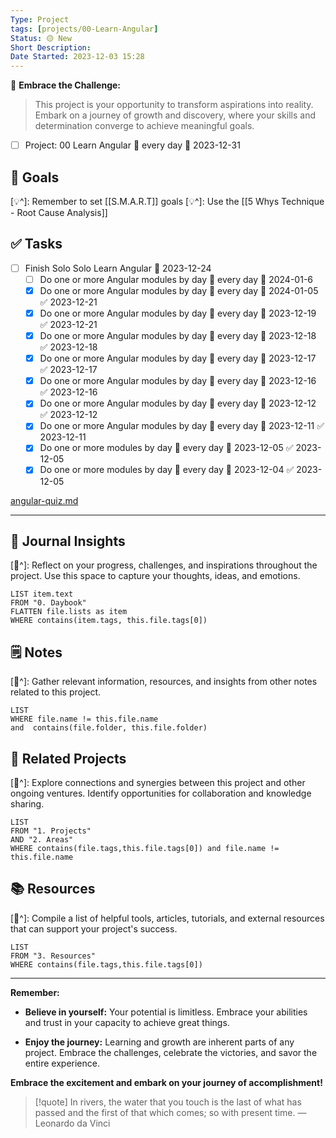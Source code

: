 ```yaml
---
Type: Project
tags: [projects/00-Learn-Angular]
Status: 🟡 New
Short Description:
Date Started: 2023-12-03 15:28
---
```

🌟 **Embrace the Challenge:** 
> This project is your opportunity to transform aspirations into reality. Embark on a journey of growth and discovery, where your skills and determination converge to achieve meaningful goals.

- [ ] Project: 00 Learn Angular  🔁 every day 📅 2023-12-31

## 🎯 **Goals**
[💡^]: Remember to set [[S.M.A.R.T]] goals
[💡^]: Use the [[5 Whys Technique - Root Cause Analysis]]


## ✅ **Tasks**

- [ ] Finish Solo Solo Learn Angular 📅 2023-12-24
	- [ ] Do one or more Angular modules by day 🔁 every day 🛫 2024-01-6
	- [x] Do one or more Angular modules by day 🔁 every day 🛫 2024-01-05 ✅ 2023-12-21
	- [x] Do one or more Angular modules by day 🔁 every day 🛫 2023-12-19 ✅ 2023-12-21
	- [x] Do one or more Angular modules by day 🔁 every day 🛫 2023-12-18 ✅ 2023-12-18
	- [x] Do one or more Angular modules by day 🔁 every day 🛫 2023-12-17 ✅ 2023-12-17
	- [x] Do one or more Angular modules by day 🔁 every day 🛫 2023-12-16 ✅ 2023-12-16
	- [x] Do one or more Angular modules by day 🔁 every day 🛫 2023-12-12 ✅ 2023-12-12
	- [x] Do one or more Angular modules by day 🔁 every day 🛫 2023-12-11 ✅ 2023-12-11
	- [x] Do one or more modules by day 🔁 every day 🛫 2023-12-05 ✅ 2023-12-05
	- [x] Do one or more modules by day 🔁 every day 🛫 2023-12-04 ✅ 2023-12-05

[angular-quiz.md](https://github.com/Ebazhanov/linkedin-skill-assessments-quizzes/blob/main/angular/angular-quiz.md)

---
## 📖 Journal Insights
[💭^]: Reflect on your progress, challenges, and inspirations throughout the project. Use this space to capture your thoughts, ideas, and emotions.

``` dataview
LIST item.text
FROM "0. Daybook"
FLATTEN file.lists as item
WHERE contains(item.tags, this.file.tags[0])

```

## 🗒 Notes
[💭^]: Gather relevant information, resources, and insights from other notes related to this project.
``` dataview
LIST 
WHERE file.name != this.file.name 
and  contains(file.folder, this.file.folder)
```


## 🤝 Related Projects
[💭^]: Explore connections and synergies between this project and other ongoing ventures. Identify opportunities for collaboration and knowledge sharing.
``` dataview
LIST 
FROM "1. Projects"
AND "2. Areas"
WHERE contains(file.tags,this.file.tags[0]) and file.name != this.file.name
```

## 📚 Resources
[💭^]: Compile a list of helpful tools, articles, tutorials, and external resources that can support your project's success.
``` dataview
LIST 
FROM "3. Resources"
WHERE contains(file.tags,this.file.tags[0])
```


---
**Remember:**

- **Believe in yourself:** Your potential is limitless. Embrace your abilities and trust in your capacity to achieve great things.

- **Enjoy the journey:** Learning and growth are inherent parts of any project. Embrace the challenges, celebrate the victories, and savor the entire experience.

**Embrace the excitement and embark on your journey of accomplishment!**

> [!quote] In rivers, the water that you touch is the last of what has passed and the first of that which comes; so with present time.
> — Leonardo da Vinci
